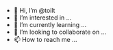 - 👋 Hi, I’m @toilt
- 👀 I’m interested in ...
- 🌱 I’m currently learning ...
- 💞️ I’m looking to collaborate on ...
- 📫 How to reach me ...

<!---
toilt/toilt is a ✨ special ✨ repository because its `README.md` (this file) appears on your GitHub profile.
You can click the Preview link to take a look at your changes.
--->
